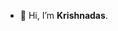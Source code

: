 - 👋 Hi, I’m **Krishnadas**.


<!---
KrishnadasNair-dev/KrishnadasNair-dev is a ✨ special ✨ repository because its `README.md` (this file) appears on your GitHub profile.
You can click the Preview link to take a look at your changes.
--->
